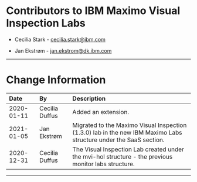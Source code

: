 
# Contributors to IBM Maximo Visual Inspection Labs

- Cecilia Stark - cecilia.stark@ibm.com

- Jan Ekstrøm - jan.ekstrom@dk.ibm.com

---

# Change Information

|Date     |By             | Description                                           |
|:--------|:--------------|:------------------------------------------------------|
|2020-01-11|Cecilia Duffus|Added an extension.|
|2021-01-05|Jan Ekstrøm|Migrated to the Maximo Visual Inspection (1.3.0) lab in the new IBM Maximo Labs structure under the SaaS section.|
|2020-12-31|Cecilia Duffus|The Visual Inspection Lab created under the mvi-hol structure - the previous monitor labs structure.|

---
